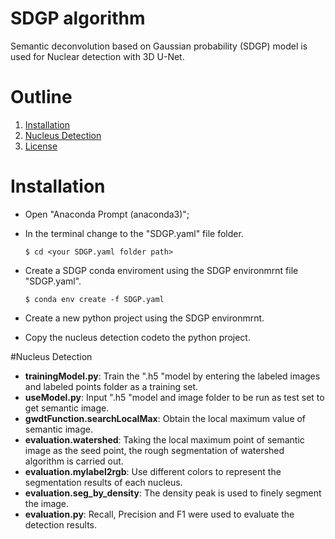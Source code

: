 # SDGP algorithm
Semantic deconvolution based on Gaussian probability (SDGP) model is used for Nuclear detection with 3D U-Net.
# Outline
1. [Installation](#Installation)
2. [Nucleus Detection](#NucleusDetection)
3. [License](#Licence)

# Installation
- Open "Anaconda Prompt (anaconda3)";
- In the terminal change to the "SDGP.yaml" file folder.
	
	`$ cd <your SDGP.yaml folder path>`
- Create a SDGP conda enviroment using the SDGP environmrnt file "SDGP.yaml".
	
	`$ conda env create -f SDGP.yaml`
- Create a new python project using the SDGP environmrnt.
- Copy the nucleus detection codeto the python project.

#Nucleus Detection
- **trainingModel.py**: Train the ".h5 "model by entering the labeled images and labeled points folder as a training set.
- **useModel.py**: Input ".h5 "model and image folder to be run as test set to get semantic image.
- **gwdtFunction.searchLocalMax**: Obtain the local maximum value of semantic image.
- **evaluation.watershed**: Taking the local maximum point of semantic image as the seed point, the rough segmentation of watershed algorithm is carried out.
- **evaluation.mylabel2rgb**: Use different colors to represent the segmentation results of each nucleus.
- **evaluation.seg_by_density**: The density peak is used to finely segment the image.
- **evaluation.py**: Recall, Precision and F1 were used to evaluate the detection results.